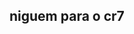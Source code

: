 ## niguem para o cr7

<!--
**vitorney11/vitorney11** is a ✨ _special_ ✨ repository because its `README.md` (this file) appears on your GitHub profile.

Here are some ideas to get you started:

- 
- 🌱 MEU NOME E VITOR ...
- 👯 JOGO FREE FIRE ...
- 🤔 TENHO 15 ANOS...
- 💬 ODEIO VOLEI!!!!!!!!!!!!!!!!!!!!!!!!!!!!!!!!!!!! ...
- 📫 GOSTO DE FUTEBOL: ...
-  💬 proficão nenhuma ainda
-
-->
